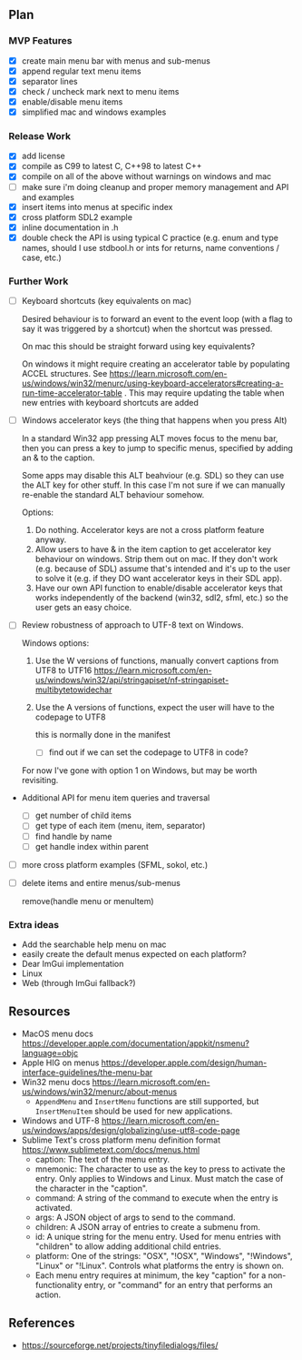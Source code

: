 ## Plan

### MVP Features

- [x] create main menu bar with menus and sub-menus
- [x] append regular text menu items
- [x] separator lines
- [x] check / uncheck mark next to menu items
- [x] enable/disable menu items
- [x] simplified mac and windows examples

### Release Work

- [x] add license
- [x] compile as C99 to latest C, C++98 to latest C++
- [x] compile on all of the above without warnings on windows and mac
- [ ] make sure i'm doing cleanup and proper memory management and API and examples
- [x] insert items into menus at specific index
- [x] cross platform SDL2 example
- [x] inline documentation in .h
- [x] double check the API is using typical C practice
	(e.g. enum and type names, should I use stdbool.h or ints for returns, name conventions / case, etc.)

### Further Work

- [ ] Keyboard shortcuts (key equivalents on mac)
	
	Desired behaviour is to forward an event to the event loop (with a flag to say it was triggered by a shortcut) when the shortcut was pressed.

	On mac this should be straight forward using key equivalents?

	On windows it might require creating an accelerator table by populating ACCEL structures. See https://learn.microsoft.com/en-us/windows/win32/menurc/using-keyboard-accelerators#creating-a-run-time-accelerator-table . This may require updating the table when new entries with keyboard shortcuts are added


- [ ] Windows accelerator keys (the thing that happens when you press Alt)

	In a standard Win32 app pressing ALT moves focus to the menu bar, then you can press a key to jump to specific menus, specified by adding an & to the caption.

	Some apps may disable this ALT beahviour (e.g. SDL) so they can use the ALT key for other stuff. In this case I'm not sure if we can manually re-enable the standard ALT behaviour somehow.

	Options:
	1. Do nothing. Accelerator keys are not a cross platform feature anyway.
	2. Allow users to have & in the item caption to get accelerator key behaviour on windows. Strip them out on mac. If they don't work (e.g. because of SDL) assume that's intended and it's up to the user to solve it (e.g. if they DO want accelerator keys in their SDL app).
	3. Have our own API function to enable/disable accelerator keys that works independently of the backend (win32, sdl2, sfml, etc.) so the user gets an easy choice.

- [ ] Review robustness of approach to UTF-8 text on Windows.

	Windows options:
	1. Use the W versions of functions, manually convert captions from UTF8 to UTF16 https://learn.microsoft.com/en-us/windows/win32/api/stringapiset/nf-stringapiset-multibytetowidechar
	2. Use the A versions of functions, expect the user will have to the codepage to UTF8

		this is normally done in the manifest

		- [ ] find out if we can set the codepage to UTF8 in code?

	For now I've gone with option 1 on Windows, but may be worth revisiting.
	
- Additional API for menu item queries and traversal

	- [ ] get number of child items
	- [ ] get type of each item (menu, item, separator)
	- [ ] find handle by name
	- [ ] get handle index within parent

- [ ] more cross platform examples (SFML, sokol, etc.)

- [ ] delete items and entire menus/sub-menus

	remove(handle menu or menuItem)

### Extra ideas

- Add the searchable help menu on mac
- easily create the default menus expected on each platform?
- Dear ImGui implementation
- Linux
- Web (through ImGui fallback?)

## Resources

- MacOS menu docs https://developer.apple.com/documentation/appkit/nsmenu?language=objc
- Apple HIG on menus https://developer.apple.com/design/human-interface-guidelines/the-menu-bar
- Win32 menu docs https://learn.microsoft.com/en-us/windows/win32/menurc/about-menus
	- `AppendMenu` and `InsertMenu` functions are still supported, but `InsertMenuItem` should be used for new applications.
- Windows and UTF-8 https://learn.microsoft.com/en-us/windows/apps/design/globalizing/use-utf8-code-page
- Sublime Text's cross platform menu definition format https://www.sublimetext.com/docs/menus.html
	- caption: The text of the menu entry.
	- mnemonic: The character to use as the key to press to activate the entry. Only applies to Windows and Linux. Must match the case of the character in the "caption".
	- command: A string of the command to execute when the entry is activated.
	- args: A JSON object of args to send to the command.
	- children: A JSON array of entries to create a submenu from.
	- id: A unique string for the menu entry. Used for menu entries with "children" to allow adding additional child entries.
	- platform: One of the strings: "OSX", "!OSX", "Windows", "!Windows", "Linux" or "!Linux". Controls what platforms the entry is shown on.
	- Each menu entry requires at minimum, the key "caption" for a non-functionality entry, or "command" for an entry that performs an action.

## References

- https://sourceforge.net/projects/tinyfiledialogs/files/
